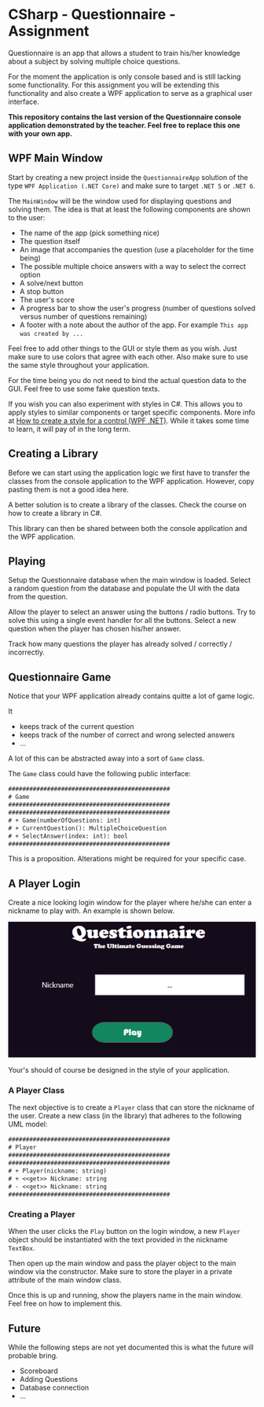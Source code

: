 # CSharp - Questionnaire - Assignment

Questionnaire is an app that allows a student to train his/her knowledge about a subject by solving multiple choice questions.

For the moment the application is only console based and is still lacking some functionality. For this assignment you will be extending this functionality and also create a WPF application to serve as a graphical user interface.

**This repository contains the last version of the Questionnaire console application demonstrated by the teacher. Feel free to replace this one with your own app.**

## WPF Main Window

Start by creating a new project inside the `QuestionnaireApp` solution of the type `WPF Application (.NET Core)` and make sure to target `.NET 5` or `.NET 6`.

The `MainWindow` will be the window used for displaying questions and solving them. The idea is that at least the following components are shown to the user:

* The name of the app (pick something nice)
* The question itself
* An image that accompanies the question (use a placeholder for the time being)
* The possible multiple choice answers with a way to select the correct option
* A solve/next button
* A stop button
* The user's score
* A progress bar to show the user's progress (number of questions solved versus number of questions remaining)
* A footer with a note about the author of the app. For example `This app was created by ...`

Feel free to add other things to the GUI or style them as you wish. Just make sure to use colors that agree with each other. Also make sure to use the same style throughout your application.

For the time being you do not need to bind the actual question data to the GUI. Feel free to use some fake question texts.

If you wish you can also experiment with styles in C#. This allows you to apply styles to similar components or target specific components. More info at [How to create a style for a control (WPF .NET)](https://docs.microsoft.com/en-us/dotnet/desktop/wpf/controls/how-to-create-apply-style?view=netdesktop-6.0&viewFallbackFrom=netdesktop-5.0). While it takes some time to learn, it will pay of in the long term.

## Creating a Library

Before we can start using the application logic we first have to transfer the classes from the console application to the WPF application. However, copy pasting them is not a good idea here.

A better solution is to create a library of the classes. Check the course on how to create a library in C#.

This library can then be shared between both the console application and the WPF application.

## Playing

Setup the Questionnaire database when the main window is loaded. Select a random question from the database and populate the UI with the data from the question.

Allow the player to select an answer using the buttons / radio buttons. Try to solve this using a single event handler for all the buttons. Select a new question when the player has chosen his/her answer.

Track how many questions the player has already solved / correctly / incorrectly.

## Questionnaire Game

Notice that your WPF application already contains quitte a lot of game logic.

It

* keeps track of the current question
* keeps track of the number of correct and wrong selected answers
* ...

A lot of this can be abstracted away into a sort of `Game` class.

The `Game` class could have the following public interface:

```
##############################################
# Game
##############################################
##############################################
# + Game(numberOfQuestions: int)
# + CurrentQuestion(): MultipleChoiceQuestion
# + SelectAnswer(index: int): bool
##############################################
```

This is a proposition. Alterations might be required for your specific case.

## A Player Login

Create a nice looking login window for the player where he/she can enter a nickname to play with. An example is shown below.

![Player Login](./img/login.png)

Your's should of course be designed in the style of your application.

### A Player Class

The next objective is to create a `Player` class that can store the nickname of the user. Create a new class (in the library) that adheres to the following UML model:

```
##############################################
# Player
##############################################
##############################################
# + Player(nickname: string)
# + <<get>> Nickname: string
# - <<get>> Nickname: string
##############################################
```

### Creating a Player

When the user clicks the `Play` button on the login window, a new `Player` object should be instantiated with the text provided in the nickname `TextBox`.

Then open up the main window and pass the player object to the main window via the constructor. Make sure to store the player in a private attribute of the main window class.

Once this is up and running, show the players name in the main window. Feel free on how to implement this.

## Future

While the following steps are not yet documented this is what the future will probable bring.

* Scoreboard
* Adding Questions
* Database connection
* ...
